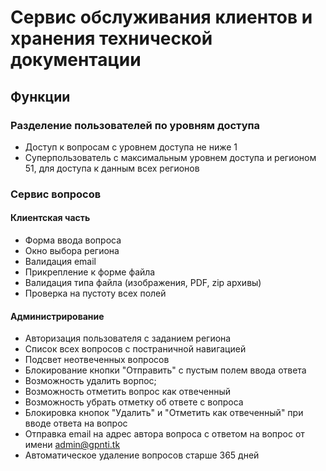 Сервис обслуживания клиентов и хранения технической документации
========================
Функции
-------------------------
### Разделение пользователей по уровням доступа

* Доступ к вопросам с уровнем доступа не ниже 1
* Суперпользователь с максимальным уровнем доступа и регионом 51, для доступа к данным всех регионов

### Сервис вопросов

#### Клиентская часть

* Форма ввода вопроса
* Окно выбора региона
* Валидация email
* Прикрепление к форме файла
* Валидация типа файла (изображения, PDF, zip архивы)
* Проверка на пустоту всех полей

#### Администрирование

* Авторизация пользователя с заданием региона
* Список всех вопросов с постраничной навигацией
* Подсвет неотвеченных вопросов
* Блокирование кнопки "Отправить" с пустым полем ввода ответа
* Возможность удалить ворпос;
* Возможность отметить вопрос как отвеченный
* Возможность убрать отметку об ответе с вопроса
* Блокировка кнопок "Удалить" и "Отметить как отвеченный" при вводе ответа на вопрос
* Отправка email на адрес автора вопроса с ответом на вопрос от имени admin@gpnti.tk
* Автоматическое удаление вопросов старше 365 дней


